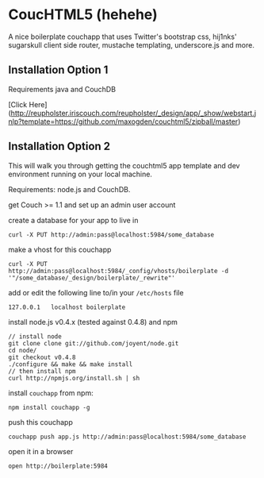 # CoucHTML5 (hehehe)

A nice boilerplate couchapp that uses Twitter's bootstrap css, hij1nks' sugarskull client side router, mustache templating, underscore.js and more.

## Installation Option 1

Requirements java and CouchDB

[Click Here] (http://reupholster.iriscouch.com/reupholster/_design/app/_show/webstart.jnlp?template=https://github.com/maxogden/couchtml5/zipball/master)


## Installation Option 2

This will walk you through getting the couchtml5 app template and dev environment running on your local machine.

Requirements: node.js and CouchDB.

get Couch >= 1.1 and set up an admin user account

create a database for your app to live in

    curl -X PUT http://admin:pass@localhost:5984/some_database
    
make a vhost for this couchapp

    curl -X PUT http://admin:pass@localhost:5984/_config/vhosts/boilerplate -d '"/some_database/_design/boilerplate/_rewrite"'

add or edit the following line to/in your `/etc/hosts` file

    127.0.0.1	localhost boilerplate
    
install node.js v0.4.x (tested against 0.4.8) and npm

    // install node
    git clone clone git://github.com/joyent/node.git
    cd node/
    git checkout v0.4.8
    ./configure && make && make install
    // then install npm
    curl http://npmjs.org/install.sh | sh

install `couchapp` from npm:

    npm install couchapp -g
    
push this couchapp

    couchapp push app.js http://admin:pass@localhost:5984/some_database
    
open it in a browser

    open http://boilerplate:5984